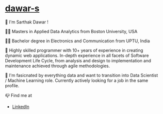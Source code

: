 # [dawar-s](https://github.com/dawar-s)

:wave: I'm Sarthak Dawar !

:man_student: Masters in Applied Data Analytics from Boston University, USA

:man_student: Bachelor degree in Electronics and Communication from UPTU, India

:office: Highly skilled programmer with 10+ years of experience in creating dynamic web applications. In-depth experience in all facets of Software Development Life Cycle, from analysis and design to implementation and maintenance achieved through agile methodologies.

:eyes: I'm fasicnated by everything data and want to transition into Data Scientist / Machine Learning role. Currently actively looking for a job in the same profile.

:mailbox_closed: Find me at 

- [LinkedIn](https://www.linkedin.com/in/sarthakdawar/)
